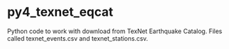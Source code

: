 # py4_texnet_eqcat
Python code to work with download from TexNet Earthquake Catalog. Files called texnet_events.csv and texnet_stations.csv.
